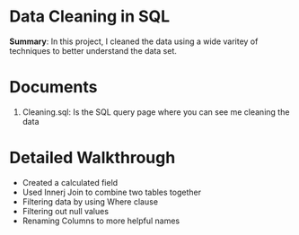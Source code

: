# Data Cleaning in SQL
**Summary**: In this project, I cleaned the data using a wide varitey of techniques to better understand the data set. 

# Documents
1. Cleaning.sql: Is the SQL query page where you can see me cleaning the data

# Detailed Walkthrough
* Created a calculated field
* Used Innerj Join to combine two tables together
* Filtering data by using Where clause
* Filtering out null values
* Renaming Columns to more helpful names
